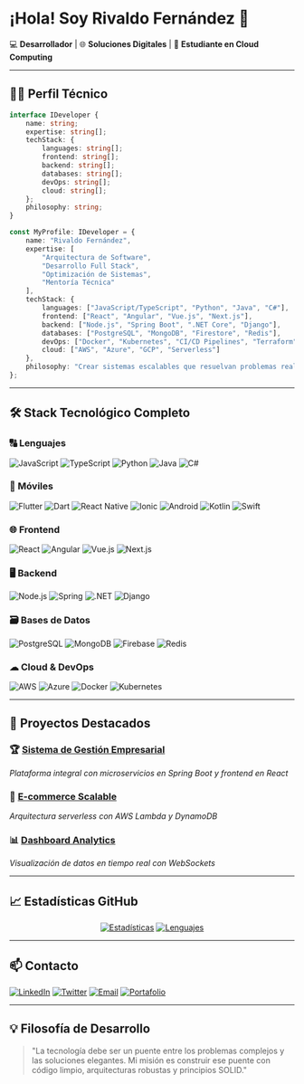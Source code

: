 # ¡Hola! Soy **Rivaldo Fernández** 👋

💻 **Desarrollador** | 🌐 **Soluciones Digitales** | 🚀 **Estudiante en Cloud Computing**

---

## 👨‍💻 Perfil Técnico

```typescript
interface IDeveloper {
    name: string;
    expertise: string[];
    techStack: {
        languages: string[];
        frontend: string[];
        backend: string[];
        databases: string[];
        devOps: string[];
        cloud: string[];
    };
    philosophy: string;
}

const MyProfile: IDeveloper = {
    name: "Rivaldo Fernández",
    expertise: [
        "Arquitectura de Software",
        "Desarrollo Full Stack",
        "Optimización de Sistemas",
        "Mentoría Técnica"
    ],
    techStack: {
        languages: ["JavaScript/TypeScript", "Python", "Java", "C#"],
        frontend: ["React", "Angular", "Vue.js", "Next.js"],
        backend: ["Node.js", "Spring Boot", ".NET Core", "Django"],
        databases: ["PostgreSQL", "MongoDB", "Firestore", "Redis"],
        devOps: ["Docker", "Kubernetes", "CI/CD Pipelines", "Terraform"],
        cloud: ["AWS", "Azure", "GCP", "Serverless"]
    },
    philosophy: "Crear sistemas escalables que resuelvan problemas reales con tecnología de punta"
};
```

---

## 🛠 Stack Tecnológico Completo

### 🔠 Lenguajes
![JavaScript](https://img.shields.io/badge/JavaScript-F7DF1E?logo=javascript&logoColor=black)
![TypeScript](https://img.shields.io/badge/TypeScript-3178C6?logo=typescript&logoColor=white)
![Python](https://img.shields.io/badge/Python-3776AB?logo=python&logoColor=white)
![Java](https://img.shields.io/badge/Java-007396?logo=java&logoColor=white)
![C#](https://img.shields.io/badge/C%23-239120?logo=c-sharp&logoColor=white)

### 📱 Móviles
![Flutter](https://img.shields.io/badge/Flutter-02569B?logo=flutter&logoColor=white)
![Dart](https://img.shields.io/badge/Dart-0175C2?logo=dart&logoColor=white)
![React Native](https://img.shields.io/badge/React_Native-61DAFB?logo=react&logoColor=black)
![Ionic](https://img.shields.io/badge/Ionic-3880FF?logo=ionic&logoColor=white)
![Android](https://img.shields.io/badge/Android-3DDC84?logo=android&logoColor=white)
![Kotlin](https://img.shields.io/badge/Kotlin-7F52FF?logo=kotlin&logoColor=white)
![Swift](https://img.shields.io/badge/Swift-FA7343?logo=swift&logoColor=white)


### 🌐 Frontend
![React](https://img.shields.io/badge/React-61DAFB?logo=react&logoColor=black)
![Angular](https://img.shields.io/badge/Angular-DD0031?logo=angular&logoColor=white)
![Vue.js](https://img.shields.io/badge/Vue.js-4FC08D?logo=vue.js&logoColor=white)
![Next.js](https://img.shields.io/badge/Next.js-000000?logo=next.js&logoColor=white)

### 🖥 Backend
![Node.js](https://img.shields.io/badge/Node.js-339933?logo=node.js&logoColor=white)
![Spring](https://img.shields.io/badge/Spring-6DB33F?logo=spring&logoColor=white)
![.NET](https://img.shields.io/badge/.NET-512BD4?logo=.net&logoColor=white)
![Django](https://img.shields.io/badge/Django-092E20?logo=django&logoColor=white)

### 🗃 Bases de Datos
![PostgreSQL](https://img.shields.io/badge/PostgreSQL-4169E1?logo=postgresql&logoColor=white)
![MongoDB](https://img.shields.io/badge/MongoDB-47A248?logo=mongodb&logoColor=white)
![Firebase](https://img.shields.io/badge/Firebase-FFCA28?logo=firebase&logoColor=black)
![Redis](https://img.shields.io/badge/Redis-DC382D?logo=redis&logoColor=white)

### ☁ Cloud & DevOps
![AWS](https://img.shields.io/badge/AWS-232F3E?logo=amazon-aws&logoColor=white)
![Azure](https://img.shields.io/badge/Azure-0078D4?logo=microsoft-azure&logoColor=white)
![Docker](https://img.shields.io/badge/Docker-2496ED?logo=docker&logoColor=white)
![Kubernetes](https://img.shields.io/badge/Kubernetes-326CE5?logo=kubernetes&logoColor=white)

---

## 📌 Proyectos Destacados

### 🏆 [Sistema de Gestión Empresarial](https://github.com/tu-usuario/proyecto-empresarial)
_Plataforma integral con microservicios en Spring Boot y frontend en React_

### 🛒 [E-commerce Scalable](https://github.com/tu-usuario/ecommerce-cloud)
_Arquitectura serverless con AWS Lambda y DynamoDB_

### 📊 [Dashboard Analytics](https://github.com/tu-usuario/data-dashboard)
_Visualización de datos en tiempo real con WebSockets_

---

## 📈 Estadísticas GitHub

<div align="center">

[![Estadísticas](https://github-readme-stats.vercel.app/api?username=RivaldoFernandez&show_icons=true&theme=radical&hide_border=true&include_all_commits=true)](https://github.com/RivaldoFernandez)
[![Lenguajes](https://github-readme-stats.vercel.app/api/top-langs/?username=RivaldoFernandez&layout=compact&theme=radical&hide_border=true)](https://github.com/RivaldoFernandez)

</div>

---

## 📫 Contacto

[![LinkedIn](https://img.shields.io/badge/LinkedIn-0A66C2?logo=linkedin&logoColor=white)](https://www.linkedin.com/in/tu-perfil)
[![Twitter](https://img.shields.io/badge/Twitter-1DA1F2?logo=twitter&logoColor=white)](https://twitter.com/tu-usuario)
[![Email](https://img.shields.io/badge/Email-EA4335?logo=gmail&logoColor=white)](mailto:tu@email.com)
[![Portafolio](https://img.shields.io/badge/Portafolio-4285F4?logo=google-chrome&logoColor=white)](https://tu-portafolio.com)

---

## 💡 Filosofía de Desarrollo

> "La tecnología debe ser un puente entre los problemas complejos y las soluciones elegantes. 
> Mi misión es construir ese puente con código limpio, arquitecturas robustas y principios SOLID."

